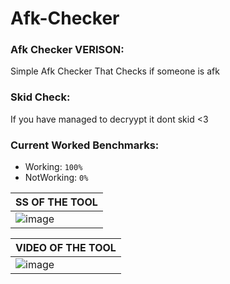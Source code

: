 # Afk-Checker

### Afk Checker VERISON:
Simple Afk Checker That Checks if someone is afk

### Skid Check:
If you have managed to decryypt it dont skid <3 

### Current Worked Benchmarks:
- Working: `100%`
- NotWorking: `0%`


| SS OF THE TOOL| 
| ------------- | 
| ![image](https://cdn.discordapp.com/attachments/909110198529044510/909294809221578782/unknown.png) |

| VIDEO OF THE TOOL| 
| ------------- | 
| ![image](https://imgur.com/a/56QCeel) |
